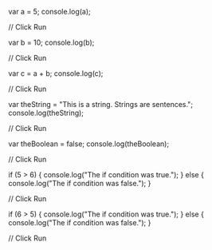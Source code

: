var a = 5;
console.log(a);

// Click Run

var b = 10;
console.log(b);

// Click Run

var c = a + b;
console.log(c);

// Click Run

var theString = "This is a string. Strings are sentences.";
console.log(theString);

// Click Run

var theBoolean = false;
console.log(theBoolean);

// Click Run

if (5 > 6) {
	console.log("The if condition was true.");
}
else {
	console.log("The if condition was false.");
}

// Click Run

if (6 > 5) {
	console.log("The if condition was true.");
}
else {
	console.log("The if condition was false.");
}

// Click Run
